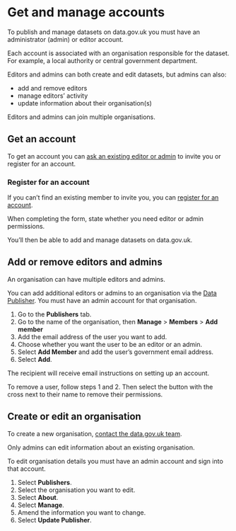 # Get and manage accounts

To publish and manage datasets on data.gov.uk you must have an administrator (admin) or editor account.

Each account is associated with an organisation responsible for the dataset. For example, a local authority or central government department.

Editors and admins can both create and edit datasets, but admins can also:

* add and remove editors
* manage editors’ activity
* update information about their organisation(s)

Editors and admins can join multiple organisations.

## Get an account

To get an account you can [ask an existing editor or admin](xxx) to invite you or register for an account.

### Register for an account

If you can’t find an existing member to invite you, you can [register for an account](https://data.gov.uk/support).

When completing the form, state whether you need editor or admin permissions.

You’ll then be able to add and manage datasets on data.gov.uk.

## Add or remove editors and admins

An organisation can have multiple editors and admins.

You can add additional editors or admins to an organisation via the [Data Publisher](https://ckan.publishing.service.gov.uk/). You must have an admin account for that organisation.

1. Go to the **Publishers** tab.
1. Go to the name of the organisation, then **Manage** > **Members** > **Add member**
1. Add the email address of the user you want to add.
1. Choose whether you want the user to be an editor or an admin.
1. Select **Add Member** and add the user’s government email address.
1. Select **Add**.

The recipient will receive email instructions on setting up an account.

To remove a user, follow steps 1 and 2. Then select the button with the cross next to their name to remove their permissions.

## Create or edit an organisation

To create a new organisation, [contact the data.gov.uk team](https://data.gov.uk/support).  

Only admins can edit information about an existing organisation.

To edit organisation details you must have an admin account and sign into that account.

1. Select **Publishers**.
1. Select the organisation you want to edit.
1. Select **About**.
1. Select **Manage**.
1. Amend the information you want to change.
1. Select **Update Publisher**.
